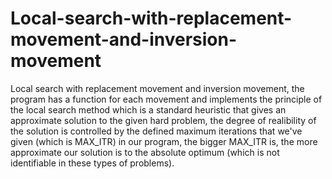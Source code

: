# Local-search-with-replacement-movement-and-inversion-movement
Local search with replacement movement and inversion movement, the program has a function for each movement and implements the principle of the local search method which is a standard heuristic that gives an approximate solution to the given hard problem, the degree of realibility of the solution is controlled by the defined maximum iterations that we've given (which is MAX_ITR) in our program, the bigger MAX_ITR is, the more approximate our solution is to the absolute optimum (which is not identifiable in these types of problems).
